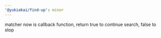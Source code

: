 ```yaml
---
'@yukiakai/find-up': minor
---
```


matcher now is callback function, return true to continue search, false to stop
